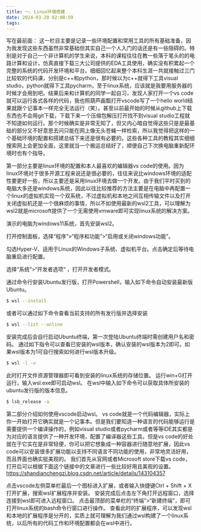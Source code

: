 ```yaml
---
title: 一、Linux环境搭建
date: 2024-03-20 02:08:59
tags:
---
```

写在最前面：
这一栏目主要是记录一些环境配置和常用工具的所有基础准备，因为我发现这些东西虽然非常基础但其实自己一个人入门的话还是有一些阻碍的。特别是对于自己一个非计算机的学生来说，本科的课程往往在教一些落于笔头的的电路计算和设计，仿真直接下载三大公司提供的EDA工具使用，确实没有积累起一个完整的系统的代码开发环境和平台。细细回忆起来整个本科生涯一共就接触过三门比较软的代码课，分别是c++和python，那时候以为c++就得下工具visual studio，python就得下工具pycharm，至于linux系统，应该就是我要用服务器的时候才会用到吧。结果后来和计算机的同学一起自习，发现人家打开一个vs code就可以运行各式各样的代码，我也照葫芦画瓢打开vscode写了一个hello world结果就跟个记事本一样完全无法运行（笑）。甚至以前最开始的时候从github上下载东西也不会用git下载，下载下来一个压缩包解压打开找不到visual studio工程就不知道如何运行。那个时候确实是非常无知了，但又内心暗自觉得这些只是是最基础的部分又不好意思去问只能在网上像无头苍蝇一样检索，所以我觉得把这样的一个基础环境的配置和搭建总结下来还是很有必要的。这些各种工具的教程其实细细搜索网上会更加全面，这里就当一个搬运总结好了，顺便自己下次换电脑重新配环境时也有个指导。

第一部分主要是linux环境的配置和本人最喜欢的编辑器vs code的使用。因为linux环境对于很多开源工程来说还是很必要的，往往来说比windows环境的适配性要更好一些，所以主要还是采用linux环境去做一个开发。由于我们平时买到的电脑大多还是windows系统，因此以往比较推荐的方法主要是在电脑中再配置一个linux的虚拟机实现一个双系统，不过虚拟机和本地之间互相传输文件以及打开关闭虚拟机还是一个很麻烦的事情，所以不如使用最新的wsl2工具，可以理解为wsl2就是microsoft提供了一个无需使用vmware即可实现linux系统的解决方案。


演示的电脑为windows11系统，首先安装wsl2。

打开控制面板，选择“程序”>“程序和功能”>“启用或关闭windows功能”。

勾选Hyper-V、适用于Linux的Windows子系统、虚拟机平台。点击确定后等待电脑重启进行配置。

选择“系统”>“开发者选项“ ，打开开发者模式。

通过命令行安装Ubuntu发行版，打开Powershell，输入如下命令自动安装最新版Ubuntu。

``` bash
$ wsl --install
``` 

或者可以通过如下命令查看当前支持的所有发行版并选择安装

``` bash
$ wsl --list --online
``` 

安装完成后会自行启动Ubuntu终端，第一次登陆Ubuntu终端时需创建用户名和密码。
通过如下指令可以查看已安装的wsl版本，确认安装的wsl版本为2即可。如果wsl版本为1可自行搜索如何进行wsl版本升级。

``` bash
$ wsl -l -v
``` 

此时打开文件资源管理器即可看到安装的linux系统的存储位置。
运行win+G打开运行，输入wsl.exe即可启动wsl。
在wsl中输入如下命令可以获取具体所安装的ubuntu发行版的版本信息。

``` bash
$ lsb_release -a
``` 

第二部分介绍如何使用vscode启动wsl。
vs code就是一个代码编辑器，实际上你一开始打开它确实就是一个记事本。但是我们要知道一种语言的代码能够运行是需要提供一个编译操作的，例如visual studio或者pycharm或者等等IDE其实都是为对应的语言提供了一种开发环境，配置了编译器这些工具。但是vs code的好处就在于它实在是非常轻便，你可以把它想象成一种容器进行随意地扩展，因此vs code可以安装很多扩展功能以支持不同语言不同功能的使用，非常地灵活好用，而且界面也确实挺美观的。
我们首先从官网或者Microsoft store下载vs code，打开后可以根据下面这个链接中的文章进行一些比较好用且美观的设置。
https://shandianchengzi.blog.csdn.net/article/details/143104357

点击vscode左侧菜单栏最后一个图标进入扩展，或者输入快捷键Ctrl + Shift + X打开扩展，搜索wsl扩展程序并安装。
安装完成后点击左下角打开远程窗口，选择连接到wsl即可进入远程窗口。
点击最顶部的菜单栏的“终端”>“新建终端”，即可打开linux系统的bash命令行窗口进行操作。
查看此时的扩展程序，可以发现wsl和本地的扩展程序是分开的，实质上就可理解为我们通过wsl构建了一个linux系统，以后所有的代码工作和环境配置都会在wsl中进行。
